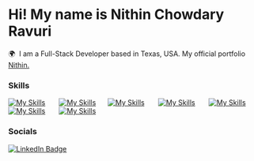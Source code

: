 Hi! My name is Nithin Chowdary Ravuri 
========================================================================================================================================

🌍  I am a Full-Stack Developer based in Texas, USA. 
<span id="badges">
  My official portfolio
  <a href="https://nithin-chowdary-portfolio.netlify.app/">
    Nithin.
  </a>
</span>

### Skills

[![My Skills](https://skillicons.dev/icons?i=html,css)](https://skillicons.dev) &nbsp;&nbsp;&nbsp;&nbsp;&nbsp; [![My Skills](https://skillicons.dev/icons?i=js,react)](https://skillicons.dev)&nbsp;&nbsp;&nbsp;&nbsp;&nbsp; [![My Skills](https://skillicons.dev/icons?i=svelte,next)](https://skillicons.dev) &nbsp;&nbsp;&nbsp;&nbsp;&nbsp; [![My Skills](https://skillicons.dev/icons?i=tailwind,bootstrap)](https://skillicons.dev) &nbsp;&nbsp;&nbsp;&nbsp;&nbsp; [![My Skills](https://skillicons.dev/icons?i=nodejs,express)](https://skillicons.dev) &nbsp;&nbsp;&nbsp;&nbsp;&nbsp; [![My Skills](https://skillicons.dev/icons?i=java,python)](https://skillicons.dev) &nbsp;&nbsp;&nbsp;&nbsp;&nbsp; [![My Skills](https://skillicons.dev/icons?i=mongodb,postgres)](https://skillicons.dev)
<br/>

### Socials

<div id="badges">
  <a href="https://www.linkedin.com/in/nithinchowdaryravuri/">
    <img src="https://img.shields.io/badge/LinkedIn-blue?style=for-the-badge&logo=linkedin&logoColor=white" alt="LinkedIn Badge"/>
  </a>
</div>
